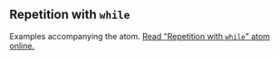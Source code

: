 ## Repetition with `while`

Examples accompanying the atom.
[Read "Repetition with `while`" atom online.](https://stepik.org/lesson/103808/step/1)